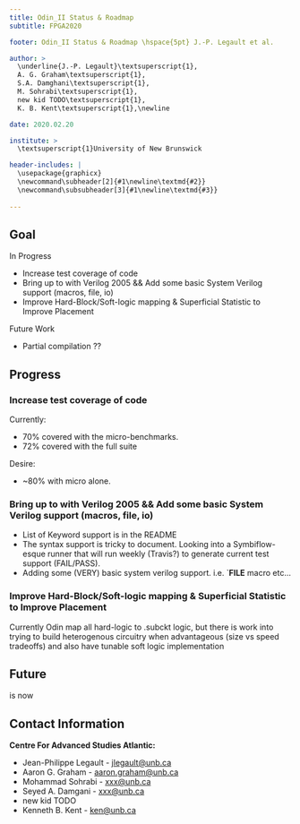 ```yaml
---
title: Odin_II Status & Roadmap
subtitle: FPGA2020

footer: Odin_II Status & Roadmap \hspace{5pt} J.-P. Legault et al.

author: > 
  \underline{J.-P. Legault}\textsuperscript{1},
  A. G. Graham\textsuperscript{1}, 
  S.A. Damghani\textsuperscript{1}, 
  M. Sohrabi\textsuperscript{1}, 
  new kid TODO\textsuperscript{1}, 
  K. B. Kent\textsuperscript{1},\newline

date: 2020.02.20

institute: >
  \textsuperscript{1}University of New Brunswick

header-includes: |
  \usepackage{graphicx}
  \newcommand\subheader[2]{#1\newline\textmd{#2}}
  \newcommand\subsubheader[3]{#1\newline\textmd{#3}}
  
---
```


## Goal

In Progress

- Increase test coverage of code
- Bring up to with Verilog 2005 && Add some basic System Verilog support (macros, file, io)
- Improve Hard-Block/Soft-logic mapping & Superficial Statistic to Improve Placement

Future Work

- Partial compilation ??

## Progress

### Increase test coverage of code

Currently:

- 70% covered with the micro-benchmarks.
- 72% covered with the full suite

Desire:

- ~80% with micro alone.

### Bring up to with Verilog 2005 && Add some basic System Verilog support (macros, file, io)

- List of Keyword support is in the README
- The syntax support is tricky to document. Looking into a Symbiflow-esque runner that will run weekly (Travis?) to generate current test support (FAIL/PASS).
- Adding some (VERY) basic system verilog support. i.e. `__FILE__ macro etc...

### Improve Hard-Block/Soft-logic mapping & Superficial Statistic to Improve Placement

Currently Odin map all hard-logic to .subckt logic, but there is work into trying to build heterogenous circuitry when advantageous (size vs speed tradeoffs) and also have tunable soft logic implementation

## Future

is now

## Contact Information

**Centre For Advanced Studies Atlantic:**

- Jean-Philippe Legault - jlegault@unb.ca
- Aaron G. Graham - aaron.graham@unb.ca
- Mohammad Sohrabi - xxx@unb.ca
- Seyed A. Damgani - xxx@unb.ca
- new kid TODO
- Kenneth B. Kent - ken@unb.ca
